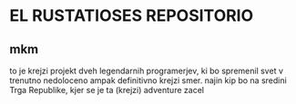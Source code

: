 # EL RUSTATIOSES REPOSITORIO
## mkm
to je krejzi projekt dveh legendarnih programerjev, ki bo spremenil svet v trenutno nedoloceno ampak definitivno krejzi smer.
najin kip bo na sredini Trga Republike, kjer se je ta (krejzi) adventure zacel
